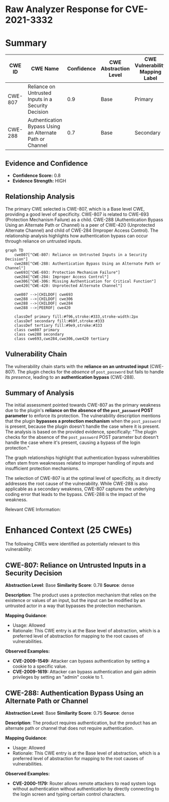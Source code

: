 # Raw Analyzer Response for CVE-2021-3332

# Summary
| CWE ID | CWE Name | Confidence | CWE Abstraction Level | CWE Vulnerability Mapping Label | CWE-Vulnerability Mapping Notes |
|---|---|---|---|---|---|
| CWE-807 | Reliance on Untrusted Inputs in a Security Decision | 0.9 | Base | Primary | Allowed |
| CWE-288 | Authentication Bypass Using an Alternate Path or Channel | 0.7 | Base | Secondary | Allowed |

## Evidence and Confidence

*   **Confidence Score:** 0.8
*   **Evidence Strength:** HIGH

## Relationship Analysis
The primary CWE selected is CWE-807, which is a Base level CWE, providing a good level of specificity. CWE-807 is related to CWE-693 (Protection Mechanism Failure) as a child. CWE-288 (Authentication Bypass Using an Alternate Path or Channel) is a peer of CWE-420 (Unprotected Alternate Channel) and child of CWE-284 (Improper Access Control). The relationship analysis highlights how authentication bypass can occur through reliance on untrusted inputs.

```mermaid
graph TD
    cwe807["CWE-807: Reliance on Untrusted Inputs in a Security Decision"]
    cwe288["CWE-288: Authentication Bypass Using an Alternate Path or Channel"]
    cwe693["CWE-693: Protection Mechanism Failure"]
    cwe284["CWE-284: Improper Access Control"]
    cwe306["CWE-306: Missing Authentication for Critical Function"]
    cwe420["CWE-420: Unprotected Alternate Channel"]

    cwe807 -->|CHILDOF| cwe693
    cwe288 -->|CHILDOF| cwe306
    cwe288 -->|CHILDOF| cwe284
    cwe288 -->|PEEROF| cwe420
    
    classDef primary fill:#f96,stroke:#333,stroke-width:2px
    classDef secondary fill:#69f,stroke:#333
    classDef tertiary fill:#9e9,stroke:#333
    class cwe807 primary
    class cwe288 secondary
    class cwe693,cwe284,cwe306,cwe420 tertiary
```

## Vulnerability Chain
The vulnerability chain starts with the **reliance on an untrusted input** (CWE-807). The plugin checks for the *absence* of `post_password` but fails to handle its *presence*, leading to an **authentication bypass** (CWE-288).

## Summary of Analysis
The initial assessment pointed towards CWE-807 as the primary weakness due to the plugin's **reliance on the absence of the `post_password` POST parameter** to enforce its protection. The vulnerability description mentions that the plugin **bypasses a protection mechanism** when the `post_password` is present, because the plugin doesn't handle the case where it is present. The analysis is based on the provided evidence, specifically: "The plugin checks for the absence of the `post_password` POST parameter but doesn't handle the case where it's present, causing a bypass of the login protection."

The graph relationships highlight that authentication bypass vulnerabilities often stem from weaknesses related to improper handling of inputs and insufficient protection mechanisms.

The selection of CWE-807 is at the optimal level of specificity, as it directly addresses the root cause of the vulnerability. While CWE-288 is also applicable as a secondary weakness, CWE-807 captures the underlying coding error that leads to the bypass. CWE-288 is the impact of the weakness.

Relevant CWE Information:
# Enhanced Context (25 CWEs)
The following CWEs were identified as potentially relevant to this vulnerability:

## CWE-807: Reliance on Untrusted Inputs in a Security Decision
**Abstraction Level**: Base
**Similarity Score**: 0.78
**Source**: dense

**Description**:
The product uses a protection mechanism that relies on the existence or values of an input, but the input can be modified by an untrusted actor in a way that bypasses the protection mechanism.

**Mapping Guidance**:
- Usage: Allowed
- Rationale: This CWE entry is at the Base level of abstraction, which is a preferred level of abstraction for mapping to the root causes of vulnerabilities.

**Observed Examples:**
- **CVE-2009-1549:** Attacker can bypass authentication by setting a cookie to a specific value.
- **CVE-2009-1619:** Attacker can bypass authentication and gain admin privileges by setting an "admin" cookie to 1.

## CWE-288: Authentication Bypass Using an Alternate Path or Channel
**Abstraction Level**: Base
**Similarity Score**: 0.75
**Source**: dense

**Description**:
The product requires authentication, but the product has an alternate path or channel that does not require authentication.

**Mapping Guidance**:
- Usage: Allowed
- Rationale: This CWE entry is at the Base level of abstraction, which is a preferred level of abstraction for mapping to the root causes of vulnerabilities.

**Observed Examples:**
- **CVE-2000-1179:** Router allows remote attackers to read system logs without authentication without authentication by directly connecting to the login screen and typing certain control characters.